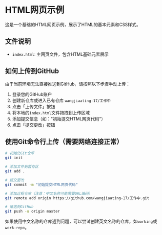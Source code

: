 # HTML网页示例

这是一个基础的HTML网页示例，展示了HTML的基本元素和CSS样式。

## 文件说明

- `index.html`: 主网页文件，包含HTML基础元素展示

## 如何上传到GitHub

由于当前环境无法直接推送到GitHub，请按照以下步骤手动上传：

1. 登录您的GitHub账户
2. 创建新仓库或进入已有仓库 `wangjiaating-17/工作中`
3. 点击「上传文件」按钮
4. 将本地的`index.html`文件拖拽到上传区域
5. 添加提交信息（如："初始提交HTML网页代码"）
6. 点击「提交更改」按钮

## 使用Git命令行上传（需要网络连接正常）

```bash
# 初始化Git仓库
git init

# 添加文件到暂存区
git add .

# 提交更改
git commit -m "初始提交HTML网页代码"

# 添加远程仓库（注意：中文名称可能需要URL编码）
git remote add origin https://github.com/wangjiaating-17/工作中.git

# 推送到GitHub
git push -u origin master
```

如果使用中文名称的仓库遇到问题，可以尝试创建英文名称的仓库，如`working`或`work-repo`。